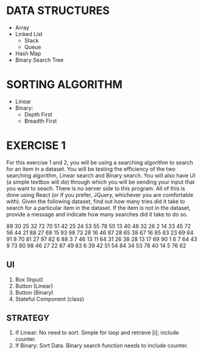 # DATA STRUCTURES
* Array
* Linked List
  - Stack
  - Queue
* Hash Map
* Binary Search Tree

# SORTING ALGORITHM
* Linear
* Binary:
  - Depth First
  - Breadth First

# EXERCISE 1
For this exercise 1 and 2, you will be using a searching algorithm to search for an item in a dataset. You will be testing the efficiency of the two searching algorithm, Linear search and Binary search. You will also have UI (a simple textbox will do) through which you will be sending your input that you want to seach. There is no server side to this program. All of this is done using React (or if you prefer, JQuery, whichever you are comfortable with). Given the following dataset, find out how many tries did it take to search for a particular item in the dataset. If the item is not in the dataset, provide a message and indicate how many searches did it take to do so.

89 30 25 32 72 70 51 42 25 24 53 55 78 50 13 40 48 32 26 2 14 33 45 72 56 44 21 88 27 68 15 93 98 73 28 16 46 87 28 65 38 67 16 85 63 23 69 64 91 9 70 81 27 97 82 6 88 3 7 46 13 11 64 31 26 38 28 13 17 69 90 1 6 7 64 43 9 73 80 98 46 27 22 87 49 83 6 39 42 51 54 84 34 53 78 40 14 5 76 62

## UI
1. Box (Input)
2. Button (Linear)
3. Button (Binary)
4. Stateful Component (class)

## STRATEGY
1. If Linear: No need to sort. Simple for loop and retrieve [i]; include counter.
2. If Binary: Sort Data. Binary search function needs to include counter.

